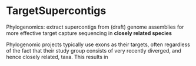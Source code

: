 # TargetSupercontigs
Phylogenomics: extract supercontigs from (draft) genome assemblies for more effective target capture sequencing in **closely related species**

Phylogenomic projects typically use exons as their targets, often regardless of the fact that their study group consists of very recently diverged, and hence closely related, taxa. This results in 
